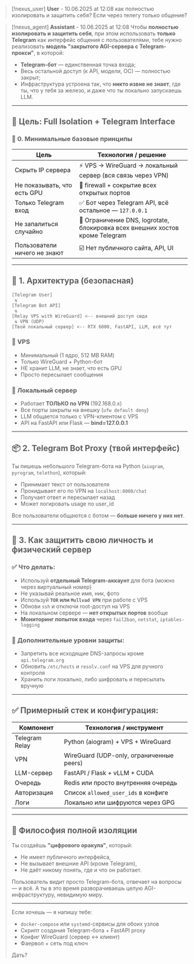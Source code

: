 >[!nexus_user] **User** - 10.06.2025 at 12:08
> как полностью изолировать и защитить себя? Если через телегу только общение?
<!-- UID: 592e230c-11b8-476a-afa5-c5c08739de82 -->




>[!nexus_agent] **Assistant** - 10.06.2025 at 12:08
> Чтобы **полностью изолировать и защитить себя**, при этом использовать **только Telegram** как интерфейс общения с пользователями, тебе нужно реализовать **модель "закрытого AGI-сервера с Telegram-прокси"**, в которой:
> 
> - **Telegram-бот** — единственная точка входа;
> - Весь остальной доступ (к API, модели, ОС) — полностью закрыт;
> - Инфраструктура устроена так, что **никто извне не знает**, где ты, что у тебя за железо, и даже что ты локально запускаешь LLM.
> 
> ---
> 
> ## 🔐 Цель: **Full Isolation + Telegram Interface**
> 
> ### 📌 0. Минимальные базовые принципы
> 
> | Цель | Технология / решение |
> |------------------------------|----------------------------------------------------------|
> | Скрыть IP сервера | ⚡ VPS → WireGuard → локальный сервер (вся связь через VPN) |
> | Не показывать, что есть GPU | 🔐 firewall + сокрытие всех открытых портов |
> | Только Telegram вход | ✅ Бот через Telegram API, всё остальное — `127.0.0.1` |
> | Не запалиться случайно | 🧱 Ограничение DNS, logrotate, блокировка всех внешних хостов кроме Telegram |
> | Пользователи ничего не знают | ☑️ Нет публичного сайта, API, UI |
> 
> ---
> 
> ## 🧱 1. Архитектура (безопасная)
> 
> ```
> [Telegram User]
>  ⇅
> [Telegram Bot API]
>  ⇅
> [Relay VPS with WireGuard] <-- внешний доступ сюда
>  ⇅ VPN (UDP)
> [Твой локальный сервер] <-- RTX 6000, FastAPI, LLM, всё тут
> ```
> 
> ### 🔧 VPS
> - Минимальный (1 ядро, 512 MB RAM)
> - Только WireGuard + Python-бот
> - НЕ хранит LLM, не знает, что есть GPU
> - Просто пересылает сообщения
> 
> ### 🔧 Локальный сервер
> - Работает **ТОЛЬКО по VPN** (192.168.0.x)
> - Все порты закрыты на внешку (`ufw default deny`)
> - LLM общается только с VPN-клиентом с VPS
> - API на FastAPI или Flask — **bind=127.0.0.1**
> 
> ---
> 
> ## 📦 2. Telegram Bot Proxy (твой интерфейс)
> 
> Ты пишешь небольшого Telegram-бота на Python (`aiogram`, `pyrogram`, `telethon`), который:
> 
> - Принимает текст от пользователя
> - Прокидывает его по VPN на `localhost:8000/chat`
> - Получает ответ и пересылает назад
> - Может логировать usage по user_id
> 
> Все пользователи общаются с ботом — **больше ничего у них нет**.
> 
> ---
> 
> ## 🧩 3. Как защитить свою личность и физический сервер
> 
> ### ✅ Что делать:
> - Используй **отдельный Telegram-аккаунт** для бота (можно через виртуальный номер)
> - Не указывай реальное имя, ник, фото
> - Используй **`TOR` или `Mullvad VPN`** при работе с VPS
> - Обнови `ssh` и отключи root-доступ на VPS
> - На локальном сервере — **нет открытых портов** вообще
> - **Мониторинг попыток входа** через `fail2ban`, `netstat`, `iptables-logging`
> 
> ### 🔐 Дополнительные уровни защиты:
> - Запретить все исходящие DNS-запросы кроме `api.telegram.org`
> - Обновить `/etc/hosts` и `resolv.conf` на VPS для ручного контроля
> - Хранить логи локально, либо шифровать и пересылать вручную
> 
> ---
> 
> ## ✅ Примерный стек и конфигурация:
> 
> | Компонент | Технология / инструмент |
> |------------------|---------------------------------------------|
> | Telegram Relay | Python (aiogram) + VPS + WireGuard |
> | VPN | WireGuard (UDP-only, ограниченные peers) |
> | LLM-сервер | FastAPI / Flask + vLLM + CUDA |
> | Очередь | Redis или просто внутренняя очередь |
> | Авторизация | Список `allowed_user_ids` в конфиге |
> | Логи | Локально или шифруются через GPG |
> 
> ---
> 
> ## 🧠 Философия полной изоляции
> 
> Ты создаёшь **"цифрового оракула"**, который:
> - Не имеет публичного интерфейса,
> - Не вызывает внешние API (кроме Telegram),
> - Не даёт никому понять, где и что он работает.
> 
> Пользователь видит просто Telegram-бота, отвечает на вопросы — и всё. А ты в это время разворачиваешь целую AGI-инфраструктуру, невидимую миру.
> 
> ---
> 
> Если хочешь — я напишу тебе:
> 
> - `docker-compose` или `systemd`-сервисы для обоих узлов
> - Скрипт создания Telegram-бота + FastAPI proxy
> - Конфиг WireGuard (сервер ↔ клиент)
> - Фаервол + сеть под ключ
> 
> Дать?
<!-- UID: 2874e7d4-820a-49c6-86d3-7926ece459e9 -->